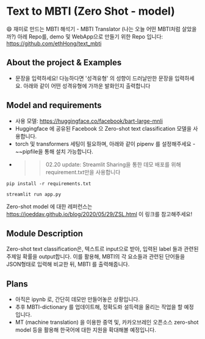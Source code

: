 # Text to MBTI (Zero Shot - model)
😄 재미로 만드는 MBTI 해석기 - MBTI Translator (나는 오늘 어떤 MBTI처럼 살았을까?)
아레 Repo를, demo 및 WebApp으로 만들기 위한 Repo 입니다: https://github.com/ethHong/text_mbti

## About the project & Examples
* 문장을 입력하세요! 다능하다면 '성격유형' 의 성향이 드러날만한 문장을 입력하세요. 아래와 같이 어떤 성격유형에 가까운 발화인지 출력합니다


## Model and requirements
* 사용 모델: https://huggingface.co/facebook/bart-large-mnli
* Huggingface 에 공유된 Facebook 으 Zero-shot text classification 모델을 사용합니다. 
* torch 및 transformers 세팅이 필요하며, 아래와 같이 pipenv 를 설정해주세요 - ~~pipfile을 통해 설치 가능합니다.
* >> 02.20 update: Streamlit Sharing을 통한 데모 배포를 위해 requirement.txt만을 사용합니다

```
pip install -r requirements.txt
```
```
streamlit run app.py
```
Zero-shot model 에 대한 레퍼런스는 https://joeddav.github.io/blog/2020/05/29/ZSL.html 이 링크를 참고해주세요!

## Module Description 
Zero-shot text classification은, 텍스트르 input으로 받아, 입력된 label 들과 관련된 주제일 확률을 output합니다. 
이를 활용해, MBTI의 각 요소들과 관련된 단어들을 JSON형태로 입력해 비교한 뒤, MBTI 를 출력해줍니다. 

## Plans
* 아직은 ipynb 로, 간단히 데모만 만들어놓은 상황입니다.
* 추후 MBTI-dictionary 를 업데이트해, 정확도롸 설득력을 올리는 작업을 할 예정입니다. 
* MT (machine translation) 을 이용한 중역 및, 카카오브레인 오픈소스 zero-shot model 등을 활용해 한국어에 대한 지원을 확대해볼 예정입니다. 

